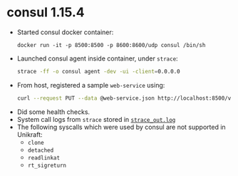 # consul 1.15.4
- Started consul docker container:
    ```console
    docker run -it -p 8500:8500 -p 8600:8600/udp consul /bin/sh
    ```
- Launched consul agent inside container, under `strace`:
    ```sh
    strace -ff -o consul agent -dev -ui -client=0.0.0.0
    ```
- From host, registered a sample `web-service` using:
    ```bash
    curl --request PUT --data @web-service.json http://localhost:8500/v1/agent/service/register
    ```
- Did some health checks.
- System call logs from `strace` stored in [`strace_out.log`](strace_out.log)
- The following syscalls which were used by consul are not supported in Unikraft:
    - `clone`
    - `detached`
    - `readlinkat`
    - `rt_sigreturn`
